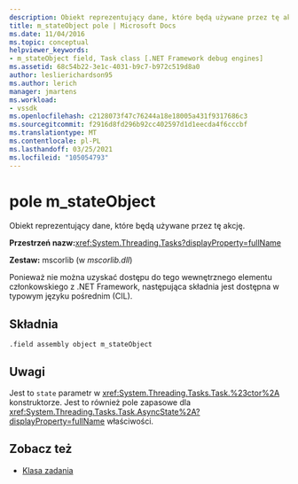 ```yaml
---
description: Obiekt reprezentujący dane, które będą używane przez tę akcję.
title: m_stateObject pole | Microsoft Docs
ms.date: 11/04/2016
ms.topic: conceptual
helpviewer_keywords:
- m_stateObject field, Task class [.NET Framework debug engines]
ms.assetid: 68c54b22-3e1c-4031-b9c7-b972c519d8a0
author: leslierichardson95
ms.author: lerich
manager: jmartens
ms.workload:
- vssdk
ms.openlocfilehash: c2128073f47c76244a18e18005a431f9317686c3
ms.sourcegitcommit: f2916d8fd296b92cc402597d1d1eecda4f6cccbf
ms.translationtype: MT
ms.contentlocale: pl-PL
ms.lasthandoff: 03/25/2021
ms.locfileid: "105054793"
---
```

# <a name="m_stateobject-field"></a>pole m_stateObject
Obiekt reprezentujący dane, które będą używane przez tę akcję.

 **Przestrzeń nazw:**<xref:System.Threading.Tasks?displayProperty=fullName>

 **Zestaw:** mscorlib (w *mscorlib.dll*)

 Ponieważ nie można uzyskać dostępu do tego wewnętrznego elementu członkowskiego z .NET Framework, następująca składnia jest dostępna w typowym języku pośrednim (CIL).

## <a name="syntax"></a>Składnia

```
.field assembly object m_stateObject
```

## <a name="remarks"></a>Uwagi
 Jest to `state` parametr w <xref:System.Threading.Tasks.Task.%23ctor%2A> konstruktorze. Jest to również pole zapasowe dla <xref:System.Threading.Tasks.Task.AsyncState%2A?displayProperty=fullName> właściwości.

## <a name="see-also"></a>Zobacz też
- [Klasa zadania](../../extensibility/debugger/task-class-internal-members.md)
